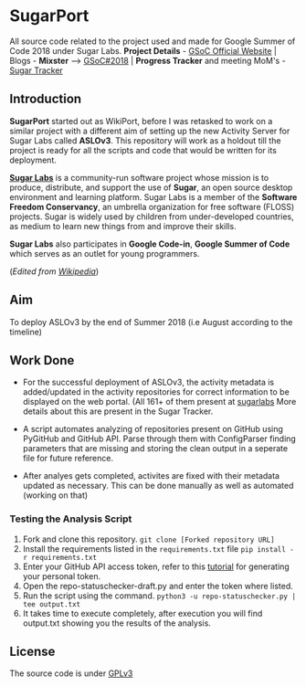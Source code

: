 # SugarPort

All source code related to the project used and made for Google Summer of Code 2018 under Sugar Labs. 
**Project Details** - [GSoC Official Website](http://tiny.cc/vgsoc) | Blogs - **Mixster** --> [GSoC#2018](https://mixstersite.wordpress.com/gsoc2018/) | **Progress Tracker** and meeting MoM's - [Sugar Tracker](https://docs.google.com/document/d/1VdzjA-DnEBh0ntHY17ktXlp7c2pIofq8458gSCTwiSM/edit?usp=sharing) 

## Introduction
**SugarPort** started out as WikiPort, before I was retasked to work on a similar project with a different aim of setting up the new Activity Server for Sugar Labs called **ASLOv3**. This repository will work as a holdout till the project is ready for all the scripts and code that would be written for its deployment.

**[Sugar Labs](https://sugarlabs.org/)** is a community-run software project whose mission is to produce, distribute, and support the use of **Sugar**, an open source desktop environment and learning platform. Sugar Labs is a member of the **Software Freedom Conservancy**, an umbrella organization for free software (FLOSS) projects. Sugar is widely used by children from under-developed countries, as medium to learn new things from and improve their skills. 

**Sugar Labs** also participates in **Google Code-in**, **Google Summer of Code** which serves as an outlet for young programmers. 

(_Edited from [Wikipedia](https://en.wikipedia.org/wiki/Sugar_Labs)_)

## Aim
To deploy ASLOv3 by the end of Summer 2018 (i.e August according to the timeline)

## Work Done
- For the successful deployment of ASLOv3, the activity metadata is added/updated in the activity repositories for correct information to be displayed on the web portal. (All 161+ of them present at [sugarlabs](www.github.com/sugarlabs) More details about this are present in the Sugar Tracker.

- A script automates analyzing of repositories present on GitHub using PyGitHub and GitHub API. Parse through them with ConfigParser finding parameters that are missing and storing the clean output in a seperate file for future reference. 

- After analyes gets completed, activites are fixed with their metadata updated as necessary. This can be done manually as well as automated (working on that)

### Testing the Analysis Script
1. Fork and clone this repository. 
`git clone [Forked repository URL]` 
2. Install the requirements listed in the `requirements.txt` file
`pip install -r requirements.txt` 
3. Enter your GitHub API access token, refer to this [tutorial](https://help.github.com/articles/creating-a-personal-access-token-for-the-command-line/) for generating your personal token.
4. Open the repo-statuschecker-draft.py and enter the token where listed. 
5. Run the script using the command. 
`python3 -u repo-statuschecker.py | tee output.txt`
6. It takes time to execute completely, after execution you will find output.txt showing you the results of the analysis. 
  
## License
The source code is under [GPLv3](https://github.com/vipulgupta2048/SugarPort/blob/master/LICENSE)

